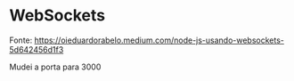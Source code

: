 # WebSockets

Fonte: https://oieduardorabelo.medium.com/node-js-usando-websockets-5d642456d1f3

Mudei a porta para 3000
